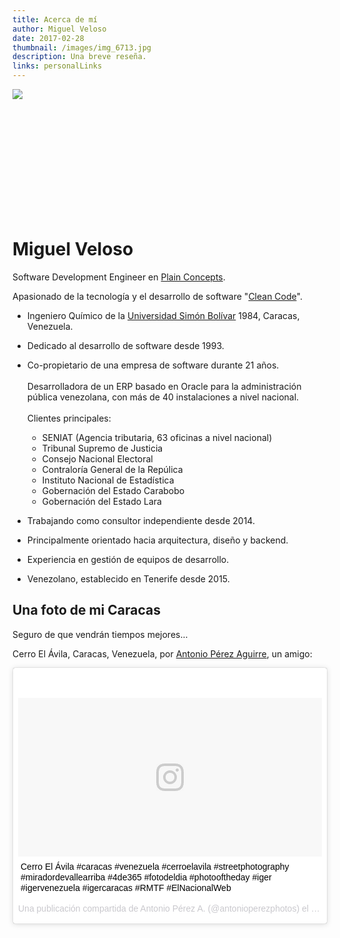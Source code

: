 ```yaml
---
title: Acerca de mí
author: Miguel Veloso
date: 2017-02-28
thumbnail: /images/img_6713.jpg
description: Una breve reseña.
links: personalLinks
---
```


<div>
<div class="image-cropper" style="width: 200px; height: 200px;">
	<img src="https://s.gravatar.com/avatar/f1bbbfb5807b2ac46cd38e78cc703aee?s=200" />
</div>

# Miguel Veloso

Software Development Engineer en [Plain Concepts](https://www.plainconcepts.com/).

Apasionado de la tecnología y el desarrollo de software "[Clean Code](https://en.wiktionary.org/wiki/clean_code)".

* Ingeniero Químico de la [Universidad Simón Bolívar](http://www.usb.ve/) 1984, Caracas, Venezuela.

* Dedicado al desarrollo de software desde 1993.

* Co-propietario de una empresa de software durante 21 años.  <br />  
Desarrolladora de un ERP basado en Oracle para la administración pública venezolana, con más de 40 instalaciones a nivel nacional.<br/>   
Clientes principales:
   * SENIAT (Agencia tributaria, 63 oficinas a nivel nacional)
   * Tribunal Supremo de Justicia
   * Consejo Nacional Electoral
   * Contraloría General de la Repúlica
   * Instituto Nacional de Estadística
   * Gobernación del Estado Carabobo
   * Gobernación del Estado Lara

* Trabajando como consultor independiente desde 2014.

* Principalmente orientado hacia arquitectura, diseño y backend.

* Experiencia en gestión de equipos de desarrollo.

* Venezolano, establecido en Tenerife desde 2015.

</div>

## Una foto de mi Caracas

Seguro de que vendrán tiempos mejores...

Cerro El Ávila, Caracas, Venezuela, por [Antonio Pérez Aguirre](https://www.instagram.com/antonioperezphotos), un amigo:

<blockquote class="instagram-media" data-instgrm-captioned data-instgrm-version="7" style=" background:#FFF; border:0; border-radius:3px; box-shadow:0 0 1px 0 rgba(0,0,0,0.5),0 1px 10px 0 rgba(0,0,0,0.15); margin: 1px; max-width:783px; padding:0; width:99.375%; width:-webkit-calc(100% - 2px); width:calc(100% - 2px);"><div style="padding:8px;"> <div style=" background:#F8F8F8; line-height:0; margin-top:40px; padding:26.15740740740741% 0; text-align:center; width:100%;"> <div style=" background:url(data:image/png;base64,iVBORw0KGgoAAAANSUhEUgAAACwAAAAsCAMAAAApWqozAAAABGdBTUEAALGPC/xhBQAAAAFzUkdCAK7OHOkAAAAMUExURczMzPf399fX1+bm5mzY9AMAAADiSURBVDjLvZXbEsMgCES5/P8/t9FuRVCRmU73JWlzosgSIIZURCjo/ad+EQJJB4Hv8BFt+IDpQoCx1wjOSBFhh2XssxEIYn3ulI/6MNReE07UIWJEv8UEOWDS88LY97kqyTliJKKtuYBbruAyVh5wOHiXmpi5we58Ek028czwyuQdLKPG1Bkb4NnM+VeAnfHqn1k4+GPT6uGQcvu2h2OVuIf/gWUFyy8OWEpdyZSa3aVCqpVoVvzZZ2VTnn2wU8qzVjDDetO90GSy9mVLqtgYSy231MxrY6I2gGqjrTY0L8fxCxfCBbhWrsYYAAAAAElFTkSuQmCC); display:block; height:44px; margin:0 auto -44px; position:relative; top:-22px; width:44px;"></div></div> <p style=" margin:8px 0 0 0; padding:0 4px;"> <a href="https://www.instagram.com/p/BO19bBWFnaZ/" style=" color:#000; font-family:Arial,sans-serif; font-size:14px; font-style:normal; font-weight:normal; line-height:17px; text-decoration:none; word-wrap:break-word;" target="_blank">Cerro El Ávila #caracas #venezuela #cerroelavila #streetphotography #miradordevallearriba #4de365 #fotodeldia #photooftheday #iger #igervenezuela #igercaracas #RMTF #ElNacionalWeb</a></p> <p style=" color:#c9c8cd; font-family:Arial,sans-serif; font-size:14px; line-height:17px; margin-bottom:0; margin-top:8px; overflow:hidden; padding:8px 0 7px; text-align:center; text-overflow:ellipsis; white-space:nowrap;">Una publicación compartida de Antonio Pérez A. (@antonioperezphotos) el <time style=" font-family:Arial,sans-serif; font-size:14px; line-height:17px;" datetime="2017-01-04T12:52:14+00:00">4 de Ene de 2017 a la(s) 4:52 PST</time></p></div></blockquote> <script async defer src="//platform.instagram.com/en_US/embeds.js"></script>
